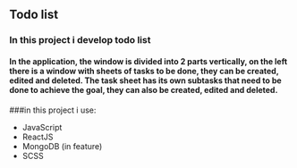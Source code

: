 ## Todo list
### In this project i develop todo list
#### In the application, the window is divided into 2 parts vertically, on the left there is a window with sheets of tasks to be done, they can be created, edited and deleted. The task sheet has its own subtasks that need to be done to achieve the goal, they can also be created, edited and deleted.


###in this project i use:
+ JavaScript
+ ReactJS
+ MongoDB (in feature)
+ SCSS
